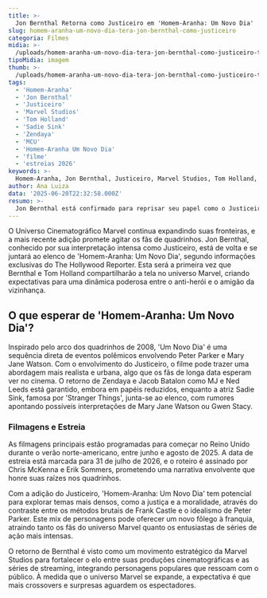 ```yaml
---
title: >-
  Jon Bernthal Retorna como Justiceiro em 'Homem-Aranha: Um Novo Dia'
slug: homem-aranha-um-novo-dia-tera-jon-bernthal-como-justiceiro
categoria: Filmes
midia: >-
  /uploads/homem-aranha-um-novo-dia-tera-jon-bernthal-como-justiceiro-thumb.jpg
tipoMidia: imagem
thumb: >-
  /uploads/homem-aranha-um-novo-dia-tera-jon-bernthal-como-justiceiro-thumb.jpg
tags:
  - 'Homem-Aranha'
  - 'Jon Bernthal'
  - 'Justiceiro'
  - 'Marvel Studios'
  - 'Tom Holland'
  - 'Sadie Sink'
  - 'Zendaya'
  - 'MCU'
  - 'Homem-Aranha Um Novo Dia'
  - 'filme'
  - 'estreias 2026'
keywords: >-
  Homem-Aranha, Jon Bernthal, Justiceiro, Marvel Studios, Tom Holland, Sadie Sink, Zendaya, MCU, 'Homem-Aranha: Um Novo Dia', filme, estreias 2026
author: Ana Luiza
data: '2025-06-20T22:32:58.000Z'
resumo: >-
  Jon Bernthal está confirmado para reprisar seu papel como o Justiceiro no aguardado filme 'Homem-Aranha: Um Novo Dia'. As filmagens começam no verão no Reino Unido, prometendo uma colaboração inédita com Tom Holland no MCU.
---
```


O Universo Cinematográfico Marvel continua expandindo suas fronteiras, e a mais recente adição promete agitar os fãs de quadrinhos. Jon Bernthal, conhecido por sua interpretação intensa como Justiceiro, está de volta e se juntará ao elenco de 'Homem-Aranha: Um Novo Dia', segundo informações exclusivas do The Hollywood Reporter. Esta será a primeira vez que Bernthal e Tom Holland compartilharão a tela no universo Marvel, criando expectativas para uma dinâmica poderosa entre o anti-herói e o amigão da vizinhança.

## O que esperar de 'Homem-Aranha: Um Novo Dia'?

Inspirado pelo arco dos quadrinhos de 2008, 'Um Novo Dia' é uma sequência direta de eventos polêmicos envolvendo Peter Parker e Mary Jane Watson. Com o envolvimento do Justiceiro, o filme pode trazer uma abordagem mais realista e urbana, algo que os fãs de longa data esperam ver no cinema. O retorno de Zendaya e Jacob Batalon como MJ e Ned Leeds está garantido, embora em papéis reduzidos, enquanto a atriz Sadie Sink, famosa por 'Stranger Things', junta-se ao elenco, com rumores apontando possíveis interpretações de Mary Jane Watson ou Gwen Stacy.

### Filmagens e Estreia

As filmagens principais estão programadas para começar no Reino Unido durante o verão norte-americano, entre junho e agosto de 2025. A data de estreia está marcada para 31 de julho de 2026, e o roteiro é assinado por Chris McKenna e Erik Sommers, prometendo uma narrativa envolvente que honre suas raízes nos quadrinhos.

Com a adição do Justiceiro, 'Homem-Aranha: Um Novo Dia' tem potencial para explorar temas mais densos, como a justiça e a moralidade, através do contraste entre os métodos brutais de Frank Castle e o idealismo de Peter Parker. Este mix de personagens pode oferecer um novo fôlego à franquia, atraindo tanto os fãs do universo Marvel quanto os entusiastas de séries de ação mais intensas.

O retorno de Bernthal é visto como um movimento estratégico da Marvel Studios para fortalecer o elo entre suas produções cinematográficas e as séries de streaming, integrando personagens populares que ressoam com o público. À medida que o universo Marvel se expande, a expectativa é que mais crossovers e surpresas aguardem os espectadores.